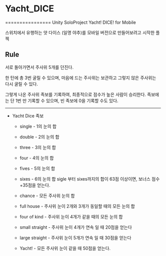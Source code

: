 # Yacht_DICE
================
Unity SoloProject Yacht! DICE! for Mobile

스위치에서 유행하는 얏 다이스 (일명 야추)를 모바일 버전으로 만들어보려고 시작한 플젝

Rule
---------
서로 돌아가면서 주사위 5개를 던진다.

한 턴에 총 3번 굴릴 수 있으며, 마음에 드는 주사위는 보관하고 그렇지 않은 주사위는 다시 굴릴 수 있다.

그렇게 나온 주사위 족보를 기록하여, 최종적으로 점수가 높은 사람이 승리한다.
족보에는 단 1번 만 기록할 수 있으며, 빈 족보에 0을 기록할 수도 있다.


-----------------------


* Yacht Dice 족보
  * single - 1의 눈의 합
  * double - 2의 눈의 합
  * three - 3의 눈의 합
  * four - 4의 눈의 합
  * fives - 5의 눈의 합
  * sixes - 6의 눈의 합
  sigle 부터 sixes까지의 합이 63점 이상이면, 보너스 점수 +35점을 얻는다.

  * chance - 모든 주사위 눈의 합
  * full house - 주사위 눈이 2개와 3개가 동일할 때의 모든 눈의 합
  * four of kind - 주사위 눈이 4개가 같을 때의 모든 눈의 합
  * small straight - 주사위 눈이 4개가 연속 일 때 20점을 얻는다
  * large straight - 주사위 눈이 5개가 연속 일 때 30점을 얻는다
  * Yacht! - 모든 주사위 눈이 같을 때 50점을 얻는다.
